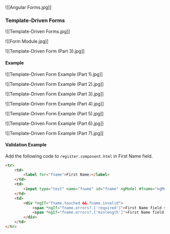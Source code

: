 ![[Angular Forms.jpg]]

### Template-Driven Forms

![[Template-Driven Forms.jpg]]

![[Form Module.jpg]]

![[Template-Driven Form (Part 3).jpg]]

#### Example

![[Template-Driven Form Example (Part 1).jpg]]

![[Template-Driven Form Example (Part 2).jpg]]

![[Template-Driven Form Example (Part 3).jpg]]

![[Template-Driven Form Example (Part 4).jpg]]

![[Template-Driven Form Example (Part 5).jpg]]

![[Template-Driven Form Example (Part 6).jpg]]

![[Template-Driven Form Example (Part 7).jpg]]

#### Validation Example

Add the following code to `register.component.html` in First Name field.

```html
<tr>
	<td>
		<label for="fname">First Name:</label>
	</td>
	<td>
		<input type="text" name="fname" id="fname" ngModel #fname="ngModel" required minlength="3"/>
	</td>
	<td>
		<div *ngIf="fname.touched && fname.invalid">
			<span *ngIf="fname.errors?.['required']">First Name field should not be blank!</span>
			<span *ngIf="fname.errors?.['minlength']">First Name field should be atleast 3 characters!</span>
		</div>
	</td>
</tr>
```


